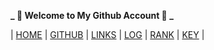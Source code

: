 **_ 🌻 Welcome to My Github Account 🌻 _**

| [HOME](https://ardanisar.github.io/os212/) | [GITHUB](https://github.com/ardanisar/os212) |  [LINKS](https://ardanisar.github.io/os212/LINKS/) | [LOG](https://ardanisar.github.io/os212/TXT/mylog.txt) |  [RANK](https://ardanisar.github.io/os212/TXT/myrank.txt) | [KEY](https://ardanisar.github.io/os212/TXT/mypubkey.txt) |
